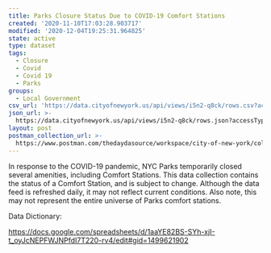 ```yaml
---
title: Parks Closure Status Due to COVID-19 Comfort Stations
created: '2020-11-10T17:03:28.903717'
modified: '2020-12-04T19:25:31.964825'
state: active
type: dataset
tags:
  - Closure
  - Covid
  - Covid 19
  - Parks
groups:
  - Local Government
csv_url: 'https://data.cityofnewyork.us/api/views/i5n2-q8ck/rows.csv?accessType=DOWNLOAD'
json_url: >-
  https://data.cityofnewyork.us/api/views/i5n2-q8ck/rows.json?accessType=DOWNLOAD
layout: post
postman_collection_url: >-
  https://www.postman.com/thedaydasource/workspace/city-of-new-york/collection/15909983-bcef74ea-e0a4-4add-ac8e-4c25f404470b
---
```

In response to the COVID-19 pandemic, NYC Parks temporarily closed several amenities, including Comfort Stations. This data collection contains the status of a Comfort Station, and is subject to change. Although the data feed is refreshed daily, it may not reflect current conditions. Also note, this may not represent the entire universe of Parks comfort stations.

Data Dictionary:

https://docs.google.com/spreadsheets/d/1aaYE82BS-SYh-xjI-t_oyJcNEPFWJNPfdI7T220-rv4/edit#gid=1499621902
